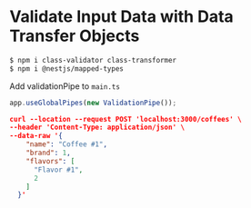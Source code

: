 # Validate Input Data with Data Transfer Objects

```bash
$ npm i class-validator class-transformer
$ npm i @nestjs/mapped-types 
```

Add validationPipe to `main.ts`
```typescript
app.useGlobalPipes(new ValidationPipe());
```

```json
curl --location --request POST 'localhost:3000/coffees' \
--header 'Content-Type: application/json' \
--data-raw '{
    "name": "Coffee #1",
    "brand": 1,
    "flavors": [
      "Flavor #1",
      2
    ]
  }'
```